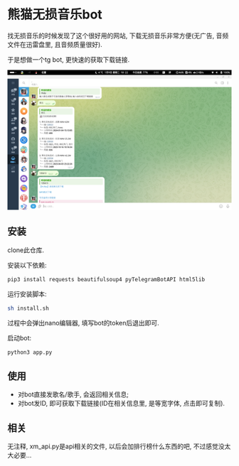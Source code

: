 # 熊猫无损音乐bot

找无损音乐的时候发现了这个很好用的网站, 下载无损音乐非常方便(无广告, 音频文件在迅雷盘里, 且音频质量很好).

于是想做一个tg bot, 更快速的获取下载链接.

![demo](demo.png)

## 安装

clone此仓库.

安装以下依赖:

```sh
pip3 install requests beautifulsoup4 pyTelegramBotAPI html5lib
```

运行安装脚本:

```sh
sh install.sh
```
过程中会弹出nano编辑器, 填写bot的token后退出即可.

启动bot:

```sh
python3 app.py
```

## 使用

* 对bot直接发歌名/歌手, 会返回相关信息;
* 对bot发ID, 即可获取下载链接(ID在相关信息里, 是等宽字体, 点击即可复制).

## 相关

无注释, xm_api.py是api相关的文件, 以后会加排行榜什么东西的吧, 不过感觉没太大必要...
